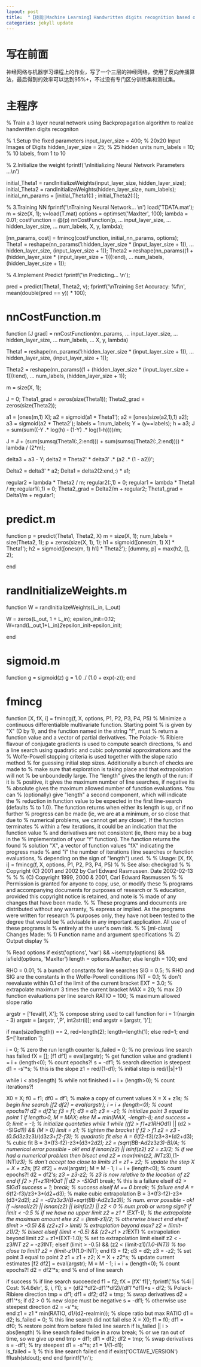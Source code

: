```yaml
---
layout: post
title:  "【技能|Machine Learning】Handwritten digits recognition based on BPNN"
categories: jekyll update
---
```

# 写在前面
神经网络与机器学习课程上的作业，写了一个三层的神经网络，使用了反向传播算法，最后得到的效率可以达到95%+，不过没有专门区分训练集和测试集。
# 主程序
% Train a 3 layer neural network using Backpropagation algorithm to realize handwritten digits recogniton

% 1.Setup the fixed parameters 
input_layer_size  = 400;  % 20x20 Input Images of Digits
hidden_layer_size = 25;   % 25 hidden units
num_labels = 10;          % 10 labels, from 1 to 10   



% 2.Initialize the weight 
fprintf('\nInitializing Neural Network Parameters ...\n')

initial_Theta1 = randInitializeWeights(input_layer_size, hidden_layer_size);
initial_Theta2 = randInitializeWeights(hidden_layer_size, num_labels);
initial_nn_params = [initial_Theta1(:) ; initial_Theta2(:)];


% 3.Training NN 
fprintf('\nTraining Neural Network... \n')
load('TDATA.mat');
m = size(X, 1);
v=load(T.mat)
options = optimset('MaxIter', 100);
lambda = 0.01;
costFunction = @(p) nnCostFunction(p, ...
                                   input_layer_size, ...
                                   hidden_layer_size, ...
                                   num_labels, X, y, lambda);

[nn_params, cost] = fmincg(costFunction, initial_nn_params, options);
Theta1 = reshape(nn_params(1:hidden_layer_size * (input_layer_size + 1)), ...
                 hidden_layer_size, (input_layer_size + 1));
Theta2 = reshape(nn_params((1 + (hidden_layer_size * (input_layer_size + 1))):end), ...
                 num_labels, (hidden_layer_size + 1));

% 4.Implement Predict 
fprintf('\n Predicting... \n');

pred = predict(Theta1, Theta2, v);
fprintf('\nTraining Set Accuracy: %f\n', mean(double(pred == y)) * 100);


# nnCostFunction.m
function [J grad] = nnCostFunction(nn_params, ...
                                   input_layer_size, ...
                                   hidden_layer_size, ...
                                   num_labels, ...
                                   X, y, lambda)

Theta1 = reshape(nn_params(1:hidden_layer_size * (input_layer_size + 1)), ...
                 hidden_layer_size, (input_layer_size + 1));

Theta2 = reshape(nn_params((1 + (hidden_layer_size * (input_layer_size + 1))):end), ...
                 num_labels, (hidden_layer_size + 1));

m = size(X, 1);
         

J = 0;
Theta1_grad = zeros(size(Theta1));
Theta2_grad = zeros(size(Theta2));


a1 = [ones(m,1) X];
a2 = sigmoid(a1 * Theta1');
a2 = [ones(size(a2,1),1) a2];
a3 = sigmoid(a2 * Theta2');
labels = 1:num_labels;
Y = (y==labels);
h = a3;
J = sum(sum((-Y .* log(h) - (1-Y) .* log(1-h))))/m;

J = J + (sum(sumsq(Theta1(:,2:end))) + sum(sumsq(Theta2(:,2:end)))) * lambda / (2*m);

delta3 = a3 - Y;
delta2 = Theta2' * delta3' .* (a2 .* (1 - a2))';

Delta2 = delta3' * a2;
Delta1 = delta2(2:end,:) * a1;

regular2 = lambda * Theta2 / m;
regular2(:,1) = 0;
regular1 = lambda * Theta1 / m;
regular1(:,1) = 0;
Theta2_grad = Delta2/m + regular2;
Theta1_grad = Delta1/m + regular1;

# predict.m
function p = predict(Theta1, Theta2, X)
m = size(X, 1);
num_labels = size(Theta2, 1);
p = zeros(size(X, 1), 1);
h1 = sigmoid([ones(m, 1) X] * Theta1');
h2 = sigmoid([ones(m, 1) h1] * Theta2');
[dummy, p] = max(h2, [], 2);

end

# randInitializeWeights.m
function W = randInitializeWeights(L_in, L_out)

W = zeros(L_out, 1 + L_in);
epsilon_init=0.12;
W=rand(L_out,1+L_in)*2*epsilon_init-epsilon_init;

end

# sigmoid.m

function g = sigmoid(z)
g = 1.0 ./ (1.0 + exp(-z));
end

# fmincg
function [X, fX, i] = fmincg(f, X, options, P1, P2, P3, P4, P5)
% Minimize a continuous differentialble multivariate function. Starting point
% is given by "X" (D by 1), and the function named in the string "f", must
% return a function value and a vector of partial derivatives. The Polack-
% Ribiere flavour of conjugate gradients is used to compute search directions,
% and a line search using quadratic and cubic polynomial approximations and the
% Wolfe-Powell stopping criteria is used together with the slope ratio method
% for guessing initial step sizes. Additionally a bunch of checks are made to
% make sure that exploration is taking place and that extrapolation will not
% be unboundedly large. The "length" gives the length of the run: if it is
% positive, it gives the maximum number of line searches, if negative its
% absolute gives the maximum allowed number of function evaluations. You can
% (optionally) give "length" a second component, which will indicate the
% reduction in function value to be expected in the first line-search (defaults
% to 1.0). The function returns when either its length is up, or if no further
% progress can be made (ie, we are at a minimum, or so close that due to
% numerical problems, we cannot get any closer). If the function terminates
% within a few iterations, it could be an indication that the function value
% and derivatives are not consistent (ie, there may be a bug in the
% implementation of your "f" function). The function returns the found
% solution "X", a vector of function values "fX" indicating the progress made
% and "i" the number of iterations (line searches or function evaluations,
% depending on the sign of "length") used.
%
% Usage: [X, fX, i] = fmincg(f, X, options, P1, P2, P3, P4, P5)
%
% See also: checkgrad 
%
% Copyright (C) 2001 and 2002 by Carl Edward Rasmussen. Date 2002-02-13
%
%
% (C) Copyright 1999, 2000 & 2001, Carl Edward Rasmussen
% 
% Permission is granted for anyone to copy, use, or modify these
% programs and accompanying documents for purposes of research or
% education, provided this copyright notice is retained, and note is
% made of any changes that have been made.
% 
% These programs and documents are distributed without any warranty,
% express or implied.  As the programs were written for research
% purposes only, they have not been tested to the degree that would be
% advisable in any important application.  All use of these programs is
% entirely at the user's own risk.
%
% [ml-class] Changes Made:
% 1) Function name and argument specifications
% 2) Output display
%

% Read options
if exist('options', 'var') && ~isempty(options) && isfield(options, 'MaxIter')
    length = options.MaxIter;
else
    length = 100;
end


RHO = 0.01;                            % a bunch of constants for line searches
SIG = 0.5;       % RHO and SIG are the constants in the Wolfe-Powell conditions
INT = 0.1;    % don't reevaluate within 0.1 of the limit of the current bracket
EXT = 3.0;                    % extrapolate maximum 3 times the current bracket
MAX = 20;                         % max 20 function evaluations per line search
RATIO = 100;                                      % maximum allowed slope ratio

argstr = ['feval(f, X'];                      % compose string used to call function
for i = 1:(nargin - 3)
  argstr = [argstr, ',P', int2str(i)];
end
argstr = [argstr, ')'];

if max(size(length)) == 2, red=length(2); length=length(1); else red=1; end
S=['Iteration '];

i = 0;                                            % zero the run length counter
ls_failed = 0;                             % no previous line search has failed
fX = [];
[f1 df1] = eval(argstr);                      % get function value and gradient
i = i + (length<0);                                            % count epochs?!
s = -df1;                                        % search direction is steepest
d1 = -s'*s;                                                 % this is the slope
z1 = red/(1-d1);                                  % initial step is red/(|s|+1)

while i < abs(length)                                      % while not finished
  i = i + (length>0);                                      % count iterations?!

  X0 = X; f0 = f1; df0 = df1;                   % make a copy of current values
  X = X + z1*s;                                             % begin line search
  [f2 df2] = eval(argstr);
  i = i + (length<0);                                          % count epochs?!
  d2 = df2'*s;
  f3 = f1; d3 = d1; z3 = -z1;             % initialize point 3 equal to point 1
  if length>0, M = MAX; else M = min(MAX, -length-i); end
  success = 0; limit = -1;                     % initialize quanteties
  while 1
    while ((f2 > f1+z1*RHO*d1) || (d2 > -SIG*d1)) && (M > 0) 
      limit = z1;                                         % tighten the bracket
      if f2 > f1
        z2 = z3 - (0.5*d3*z3*z3)/(d3*z3+f2-f3);                 % quadratic fit
      else
        A = 6*(f2-f3)/z3+3*(d2+d3);                                 % cubic fit
        B = 3*(f3-f2)-z3*(d3+2*d2);
        z2 = (sqrt(B*B-A*d2*z3*z3)-B)/A;       % numerical error possible - ok!
      end
      if isnan(z2) || isinf(z2)
        z2 = z3/2;                  % if we had a numerical problem then bisect
      end
      z2 = max(min(z2, INT*z3),(1-INT)*z3);  % don't accept too close to limits
      z1 = z1 + z2;                                           % update the step
      X = X + z2*s;
      [f2 df2] = eval(argstr);
      M = M - 1; i = i + (length<0);                           % count epochs?!
      d2 = df2'*s;
      z3 = z3-z2;                    % z3 is now relative to the location of z2
    end
    if f2 > f1+z1*RHO*d1 || d2 > -SIG*d1
      break;                                                % this is a failure
    elseif d2 > SIG*d1
      success = 1; break;                                             % success
    elseif M == 0
      break;                                                          % failure
    end
    A = 6*(f2-f3)/z3+3*(d2+d3);                      % make cubic extrapolation
    B = 3*(f3-f2)-z3*(d3+2*d2);
    z2 = -d2*z3*z3/(B+sqrt(B*B-A*d2*z3*z3));        % num. error possible - ok!
    if ~isreal(z2) || isnan(z2) || isinf(z2) || z2 < 0 % num prob or wrong sign?
      if limit < -0.5                               % if we have no upper limit
        z2 = z1 * (EXT-1);                 % the extrapolate the maximum amount
      else
        z2 = (limit-z1)/2;                                   % otherwise bisect
      end
    elseif (limit > -0.5) && (z2+z1 > limit)         % extraplation beyond max?
      z2 = (limit-z1)/2;                                               % bisect
    elseif (limit < -0.5) && (z2+z1 > z1*EXT)       % extrapolation beyond limit
      z2 = z1*(EXT-1.0);                           % set to extrapolation limit
    elseif z2 < -z3*INT
      z2 = -z3*INT;
    elseif (limit > -0.5) && (z2 < (limit-z1)*(1.0-INT))  % too close to limit?
      z2 = (limit-z1)*(1.0-INT);
    end
    f3 = f2; d3 = d2; z3 = -z2;                  % set point 3 equal to point 2
    z1 = z1 + z2; X = X + z2*s;                      % update current estimates
    [f2 df2] = eval(argstr);
    M = M - 1; i = i + (length<0);                             % count epochs?!
    d2 = df2'*s;
  end                                                      % end of line search

  if success                                         % if line search succeeded
    f1 = f2; fX = [fX' f1]';
    fprintf('%s %4i | Cost: %4.6e\r', S, i, f1);
    s = (df2'*df2-df1'*df2)/(df1'*df1)*s - df2;      % Polack-Ribiere direction
    tmp = df1; df1 = df2; df2 = tmp;                         % swap derivatives
    d2 = df1'*s;
    if d2 > 0                                      % new slope must be negative
      s = -df1;                              % otherwise use steepest direction
      d2 = -s'*s;    
    end
    z1 = z1 * min(RATIO, d1/(d2-realmin));          % slope ratio but max RATIO
    d1 = d2;
    ls_failed = 0;                              % this line search did not fail
  else
    X = X0; f1 = f0; df1 = df0;  % restore point from before failed line search
    if ls_failed || i > abs(length)          % line search failed twice in a row
      break;                             % or we ran out of time, so we give up
    end
    tmp = df1; df1 = df2; df2 = tmp;                         % swap derivatives
    s = -df1;                                                    % try steepest
    d1 = -s'*s;
    z1 = 1/(1-d1);                     
    ls_failed = 1;                                    % this line search failed
  end
  if exist('OCTAVE_VERSION')
    fflush(stdout);
  end
end
fprintf('\n');


